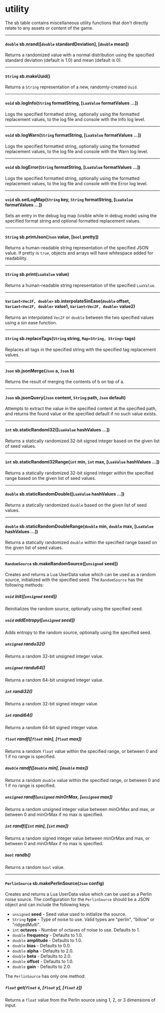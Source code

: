 # utility

The sb table contains miscellaneous utility functions that don't directly relate to any assets or content of the game.

---

#### `double` sb.nrand([`double` standardDeviation], [`double` mean])

Returns a randomized value with a normal distribution using the specified standard deviation (default is 1.0) and mean (default is 0).

---

#### `String` sb.makeUuid()

Returns a `String` representation of a new, randomly-created `Uuid`.

---

#### `void` sb.logInfo(`String` formatString, [`LuaValue` formatValues ...])

Logs the specified formatted string, optionally using the formatted replacement values, to the log file and console with the Info log level.

---

#### `void` sb.logWarn(`String` formatString, [`LuaValue` formatValues ...])

Logs the specified formatted string, optionally using the formatted replacement values, to the log file and console with the Warn log level.

---

#### `void` sb.logError(`String` formatString, [`LuaValue` formatValues ...])

Logs the specified formatted string, optionally using the formatted replacement values, to the log file and console with the Error log level.

---

#### `void` sb.setLogMap(`String` key, `String` formatString, [`LuaValue` formatValues ...])

Sets an entry in the debug log map (visible while in debug mode) using the specified format string and optional formatted replacement values.

---

#### `String` sb.printJson(`Json` value, [`bool` pretty])

Returns a human-readable string representation of the specified JSON value. If pretty is `true`, objects and arrays will have whitespace added for readability.

---

#### `String` sb.print(`LuaValue` value)

Returns a human-readable string representation of the specified `LuaValue`.

---

#### `Variant<Vec2F, double>` sb.interpolateSinEase(`double` offset, `Variant<Vec2F, double>` value1, `Variant<Vec2F, double>` value2)

Returns an interpolated `Vec2F` or `double` between the two specified values using a sin ease function.

---

#### `String` sb.replaceTags(`String` string, `Map<String, String>` tags)

Replaces all tags in the specified string with the specified tag replacement values.

---

#### `Json` sb.jsonMerge(`Json` a, `Json` b)

Returns the result of merging the contents of b on top of a.

---

#### `Json` sb.jsonQuery(`Json` content, `String` path, `Json` default)

Attempts to extract the value in the specified content at the specified path, and returns the found value or the specified default if no such value exists.

---

#### `int` sb.staticRandomI32([`LuaValue` hashValues ...])

Returns a statically randomized 32-bit signed integer based on the given list of seed values.

---

#### `int` sb.staticRandomI32Range(`int` min, `int` max, [`LuaValue` hashValues ...])

Returns a statically randomized 32-bit signed integer within the specified range based on the given list of seed values.

---

#### `double` sb.staticRandomDouble([`LuaValue` hashValues ...])

Returns a statically randomized `double` based on the given list of seed values.

---

#### `double` sb.staticRandomDoubleRange(`double` min, `double` max, [`LuaValue` hashValues ...])

Returns a statically randomized `double` within the specified range based on the given list of seed values.

---

#### `RandomSource` sb.makeRandomSource([`unsigned` seed])

Creates and returns a Lua UserData value which can be used as a random source, initialized with the specified seed. The `RandomSource` has the following methods:

##### `void` init([`unsigned` seed])

Reinitializes the random source, optionally using the specified seed.

##### `void` addEntropy([`unsigned` seed])

Adds entropy to the random source, optionally using the specified seed.

##### `unsigned` randu32()

Returns a random 32-bit unsigned integer value.

##### `unsigned` randu64()

Returns a random 64-bit unsigned integer value.

##### `int` randi32()

Returns a random 32-bit signed integer value.

##### `int` randi64()

Returns a random 64-bit signed integer value.

##### `float` randf([`float` min], [`float` max])

Returns a random `float` value within the specified range, or between 0 and 1 if no range is specified.

##### `double` randf([`double` min], [`double` max])

Returns a random `double` value within the specified range, or between 0 and 1 if no range is specified.

##### `unsigned` randf(`unsigned` minOrMax, [`unsigned` max])

Returns a random unsigned integer value between minOrMax and max, or between 0 and minOrMax if no max is specified.

##### `int` randf([`int` min], [`int` max])

Returns a random signed integer value between minOrMax and max, or between 0 and minOrMax if no max is specified.

##### `bool` randb()

Returns a random `bool` value.

---

#### `PerlinSource` sb.makePerlinSource(`Json` config)

Creates and returns a Lua UserData value which can be used as a Perlin noise source. The configuration for the `PerlinSource` should be a JSON object and can include the following keys:

* `unsigned` __seed__ - Seed value used to initialize the source.
* `String` __type__ - Type of noise to use. Valid types are "perlin", "billow" or "ridgedMulti".
* `int` __octaves__ - Number of octaves of noise to use. Defaults to 1.
* `double` __frequency__ - Defaults to 1.0.
* `double` __amplitude__ - Defaults to 1.0.
* `double` __bias__ - Defaults to 0.0.
* `double` __alpha__ - Defaults to 2.0.
* `double` __beta__ - Defaults to 2.0.
* `double` __offset__ - Defaults to 1.0.
* `double` __gain__ - Defaults to 2.0.

The `PerlinSource` has only one method:

##### `float` get(`float` x, [`float` y], [`float` z])

Returns a `float` value from the Perlin source using 1, 2, or 3 dimensions of input.
